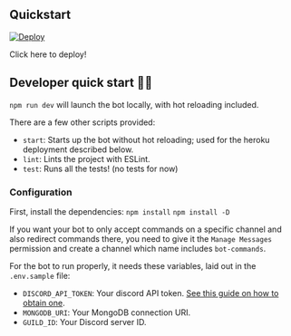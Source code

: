 ## Quickstart

<a href="https://heroku.com/deploy?template=https://github.com/crisog/bee-guard">
<img src="https://www.herokucdn.com/deploy/button.svg" alt="Deploy">
</a>

Click here to deploy!

## Developer quick start 👩‍💻

`npm run dev` will launch the bot locally, with hot reloading included.

There are a few other scripts provided:

- `start`: Starts up the bot without hot reloading; used for the heroku deployment described below.
- `lint`: Lints the project with ESLint.
- `test`: Runs all the tests! (no tests for now)

### Configuration

First, install the dependencies:
`npm install`
`npm install -D`

If you want your bot to only accept commands on a specific channel and also redirect commands there, you need to give it the `Manage Messages` permission and create a channel which name includes `bot-commands`.

For the bot to run properly, it needs these variables, laid out in the `.env.sample` file:

- `DISCORD_API_TOKEN`: Your discord API token. [See this guide on how to obtain one](https://github.com/reactiflux/discord-irc/wiki/Creating-a-discord-bot-&-getting-a-token).
- `MONGODB_URI`: Your MongoDB connection URI.
- `GUILD_ID`: Your Discord server ID.
